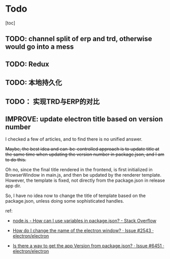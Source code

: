
# Todo

[toc]

## TODO: channel split of erp and trd, otherwise would go into a mess

## TODO: Redux

## TODO: 本地持久化

## TODO： 实现TRD与ERP的对比

## IMPROVE: update electron title based on version number

I checked a few of articles, and to find there is no unified answer.

~~Maybe, the best idea and can-be-controlled approach is to update title at the same time when updating the version number in package.json, and I am to do this.~~

Oh no, since the final title rendered in the frontend, is first initialized in BrowserWindow in main.js, and then be updated by the renderer template. However, the template is fixed, not directly from the package.json in release app dir.

So, I have no idea now to change the title of template based on the package.json, unless doing some sophisticated handles.

ref:

- [node.js - How can I use variables in package.json? - Stack Overflow](https://stackoverflow.com/questions/43705195/how-can-i-use-variables-in-package-json)

- [How do I change the name of the electron window? · Issue #2543 · electron/electron](https://github.com/electron/electron/issues/2543)

- [Is there a way to get the app Version from package.json? · Issue #6451 · electron/electron](https://github.com/electron/electron/issues/6451)
